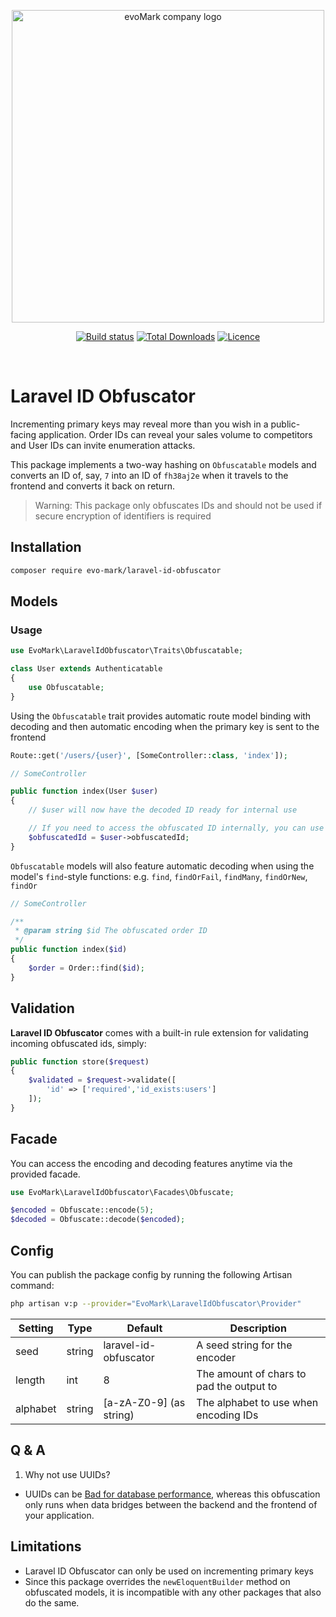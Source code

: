 <p align="center">
    <a href="https://evomark.co.uk" target="_blank" alt="Link to evoMark's website">
        <picture>
          <source media="(prefers-color-scheme: dark)" srcset="https://evomark.co.uk/wp-content/uploads/static/evomark-logo--dark.svg">
          <source media="(prefers-color-scheme: light)" srcset="https://evomark.co.uk/wp-content/uploads/static/evomark-logo--light.svg">
          <img alt="evoMark company logo" src="https://evomark.co.uk/wp-content/uploads/static/evomark-logo--light.svg" width="500">
        </picture>
    </a>
</p>

<p align="center">
    <a href="https://packagist.org/packages/evo-mark/laravel-id-obfuscator"><img src="https://img.shields.io/packagist/v/evo-mark/laravel-id-obfuscator?logo=packagist&logoColor=white" alt="Build status" /></a>
    <a href="https://packagist.org/packages/evo-mark/laravel-id-obfuscator"><img src="https://img.shields.io/packagist/dt/evo-mark/laravel-id-obfuscator" alt="Total Downloads"></a>
    <a href="https://packagist.org/packages/evo-mark/laravel-id-obfuscator"><img src="https://img.shields.io/packagist/l/evo-mark/laravel-id-obfuscator" alt="Licence"></a>
</p>
<br />

# Laravel ID Obfuscator

Incrementing primary keys may reveal more than you wish in a public-facing application. Order IDs can reveal your sales volume to competitors and User IDs can invite enumeration attacks.

This package implements a two-way hashing on `Obfuscatable` models and converts an ID of, say, `7` into an ID of `fh38aj2e` when it travels to the frontend and converts it back on return.

> Warning: This package only obfuscates IDs and should not be used if secure encryption of identifiers is required

## Installation

```bash
composer require evo-mark/laravel-id-obfuscator
```

## Models

### Usage

```php
use EvoMark\LaravelIdObfuscator\Traits\Obfuscatable;

class User extends Authenticatable
{
    use Obfuscatable;
}
```

Using the `Obfuscatable` trait provides automatic route model binding with decoding and then automatic encoding when the primary key is sent to the frontend

```php
Route::get('/users/{user}', [SomeController::class, 'index']);

// SomeController

public function index(User $user)
{
    // $user will now have the decoded ID ready for internal use

    // If you need to access the obfuscated ID internally, you can use
    $obfuscatedId = $user->obfuscatedId;
}
```

`Obfuscatable` models will also feature automatic decoding when using the model's `find`-style functions: e.g. `find`, `findOrFail`, `findMany`, `findOrNew`, `findOr`

```php
// SomeController

/**
 * @param string $id The obfuscated order ID
 */
public function index($id)
{
    $order = Order::find($id);
}
```

## Validation

**Laravel ID Obfuscator** comes with a built-in rule extension for validating incoming obfuscated ids, simply:

```php
public function store($request)
{
    $validated = $request->validate([
        'id' => ['required','id_exists:users']
    ]);
}
```

## Facade

You can access the encoding and decoding features anytime via the provided facade.

```php
use EvoMark\LaravelIdObfuscator\Facades\Obfuscate;

$encoded = Obfuscate::encode(5);
$decoded = Obfuscate::decode($encoded);
```

## Config

You can publish the package config by running the following Artisan command:

```bash
php artisan v:p --provider="EvoMark\LaravelIdObfuscator\Provider"
```

| Setting  | Type   | Default                 | Description                              |
| -------- | ------ | ----------------------- | ---------------------------------------- |
| seed     | string | laravel-id-obfuscator   | A seed string for the encoder            |
| length   | int    | 8                       | The amount of chars to pad the output to |
| alphabet | string | [a-zA-Z0-9] (as string) | The alphabet to use when encoding IDs    |

## Q & A

1. Why not use UUIDs?

- UUIDs can be [Bad for database performance](https://www.danielfullstack.com/article/stop-using-uuids-in-your-database), whereas this obfuscation only runs when data bridges between the backend and the frontend of your application.

## Limitations

- Laravel ID Obfuscator can only be used on incrementing primary keys
- Since this package overrides the `newEloquentBuilder` method on obfuscated models, it is incompatible with any other packages that also do the same.
